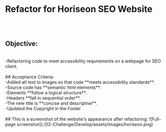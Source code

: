 # Refactor for Horiseon SEO Website
<br><br>
## Objective:
<br>
-Refactoring code to meet accessibility requirements on a webpage for SEO client.
<br><br>
## Acceptance Criteria:
<br>
-Added alt text to images so that code **meets accessibility standards**.
<br>
-Source code has **semantic html elements**.
<br>
-Elements **follow a logical structure**.
<br>
-Headers **fall in sequential order**.
<br>
-The new title is **concise and descriptive**.
<br>
-Updated the Copyright in the Footer
<br><br>
## This is a screenshot of the website's appearance after refactoring:
![Full-page screenshot](./02-Challenge/Develop/assets/images/horiseon.png)
